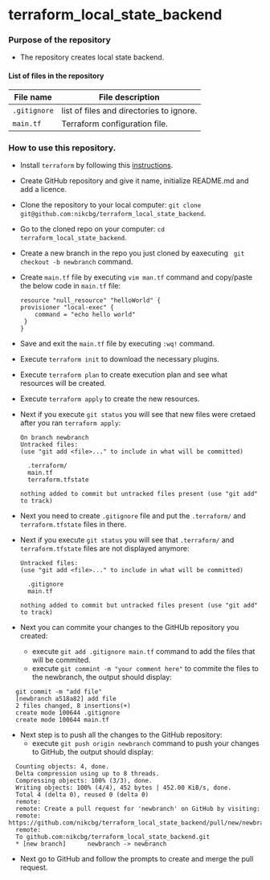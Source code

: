 # terraform_local_state_backend

### Purpose of the repository 
- The repository creates local state backend.

#### List of files in the repository

File name                            | File description 
------------------------------------ | --------------------------------------------------------------
`.gitignore` | list of files and directories to ignore.
`main.tf` | Terraform configuration file. 

### How to use this repository. 
- Install `terraform` by following this [instructions](https://www.terraform.io/intro/getting-started/install.html).
- Create GitHub repository and give it name, initialize README.md and add a licence. 
- Clone the repository to your local computer: `git clone git@github.com:nikcbg/terraform_local_state_backend`.
- Go to the cloned repo on your computer: `cd terraform_local_state_backend`.
- Create a new branch in the repo you just cloned by eaxecuting ` git checkout -b newbranch` command.
- Create `main.tf` file by executing `vim man.tf` command and copy/paste the below code in `main.tf` file:

    ```
    resource "null_resource" "helloWorld" {
    provisioner "local-exec" {
        command = "echo hello world"
     }
   }
    ```

- Save and exit the `main.tf` file by executing `:wq!` command.
- Execute `terraform init` to download the necessary plugins.
- Execute `terraform plan` to create execution plan and see what resources will be created.
- Execute `terraform apply` to create the new resources. 
- Next if you execute `git status` you will see that new files were cretaed after you ran `terraform apply`:

    ```
    On branch newbranch
    Untracked files:
    (use "git add <file>..." to include in what will be committed)

	  .terraform/
	  main.tf
	  terraform.tfstate

    nothing added to commit but untracked files present (use "git add" to track)
    ```

- Next you need to create `.gitignore` file and put the `.terraform/` and `terraform.tfstate` files in there. 
- Next if you execute `git status` you will see that `.terraform/` and `terraform.tfstate` files are not displayed anymore:

    ```
    Untracked files:
    (use "git add <file>..." to include in what will be committed)

	  .gitignore
	  main.tf

    nothing added to commit but untracked files present (use "git add" to track)
    ```

- Next you can commite your changes to the GitHUb repository you created:
  - execute `git add .gitignore main.tf` command to add the files that will be commited.
  - execute `git commint -m "your comment here"` to commite the files to the newbranch, the output should display:
  
  
 ```
   git commit -m "add file"
   [newbranch a518a82] add file
   2 files changed, 8 insertions(+)
   create mode 100644 .gitignore
   create mode 100644 main.tf
 ```
- Next step is to push all the changes to the GitHub repository:
  - execute `git push origin newbranch` command to push your changes to GitHub, the output should display:
  
  
 ```
   Counting objects: 4, done.
   Delta compression using up to 8 threads.
   Compressing objects: 100% (3/3), done.
   Writing objects: 100% (4/4), 452 bytes | 452.00 KiB/s, done.
   Total 4 (delta 0), reused 0 (delta 0)
   remote: 
   remote: Create a pull request for 'newbranch' on GitHub by visiting:
   remote:      https://github.com/nikcbg/terraform_local_state_backend/pull/new/newbranch
   remote: 
   To github.com:nikcbg/terraform_local_state_backend.git
   * [new branch]      newbranch -> newbranch
 ```
  
- Next go to GitHub and follow the prompts to create and merge the pull request.

